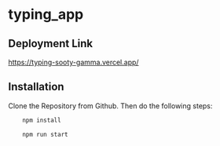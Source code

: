 # typing_app

## Deployment Link

https://typing-sooty-gamma.vercel.app/


## Installation

Clone the Repository from Github. Then do the following steps:

```bash
    npm install

    npm run start
```




  
  
  

 
 
 

